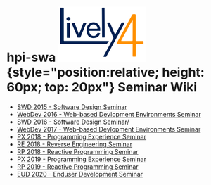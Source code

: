 <lively-import src="./_logo.html"></lively-import>

# hpi-swa ![Lively 4](lively4_logo_smooth_200.png){style="position:relative; height: 60px; top: 20px"} Seminar Wiki  

- [SWD 2015 - Software Design Seminar](SWD2015/)
- [WebDev 2016 - Web-based Devlopment Environments Seminar](WebDev2016/)
- [SWD 2016 - Software Design Seminar/](SWD2016/)
- [WebDev 2017 - Web-based Devlopment Environments Seminar](WebDev2017/)
- [PX 2018 - Programming Experience Seminar](PX2018/)
- [RE 2018 - Reverse Engineering Seminar](RE2018/)
- [RP 2018  - Reactive Programming Seminar](RP2018/)
- [PX 2019 - Programming Experience Seminar](PX2019/)
- [RP 2019  - Reactive Programming Seminar](RP2019/)
- [EUD 2020  - Enduser Development Seminar](EUD2020/)


<script>
import Files from "src/client/files.js"
var md = lively.query(this, "lively-markdown");
// Files.generateMarkdownFileListing(md.shadowRoot)
</script>


<lively-import src="./_footer.html"></lively-import>